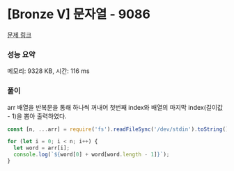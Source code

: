# [Bronze V] 문자열 - 9086

[문제 링크](https://www.acmicpc.net/problem/9086)

### 성능 요약

메모리: 9328 KB, 시간: 116 ms

### 풀이

arr 배열을 반복문을 통해 하나씩 꺼내어 첫번째 index와 배열의 마지막 index(길이값 - 1)을 뽑아 출력하였다.

```javascript
const [n, ...arr] = require('fs').readFileSync('/dev/stdin').toString().trim().split('\n');

for (let i = 0; i < n; i++) {
  let word = arr[i];
  console.log(`${word[0] + word[word.length - 1]}`);
}
```
